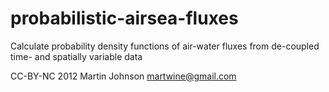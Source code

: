 probabilistic-airsea-fluxes
===========================

Calculate probability density functions of air-water fluxes from de-coupled time- and spatially variable data

CC-BY-NC 2012 Martin Johnson martwine@gmail.com


